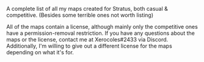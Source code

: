 A complete list of all my maps created for Stratus, both casual & competitive.
(Besides some terrible ones not worth listing)

All of the maps contain a license, although mainly only the competitive ones have a permission-removal restriction.
If you have any questions about the maps or the license, contact me at Xerocoles#2433 via Discord.
Additionally, I'm willing to give out a different license for the maps depending on what it's for.
